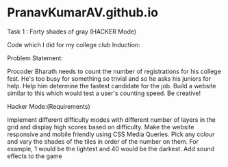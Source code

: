 # PranavKumarAV.github.io
 
Task 1 : Forty shades of gray (HACKER Mode)

Code which I did for my college club Induction: 

Problem Statement:

Procoder Bharath needs to count the number of registrations for his college fest. He's too busy for something so trivial and so he asks his juniors for help. Help him determine the fastest candidate for the job. Build a website similar to this which would test a user's counting speed. Be creative!

Hacker Mode:(Requirements)

Implement different difficulty modes with different number of layers in the grid and display high scores based on difficulty.
Make the website responsive and mobile friendly using CSS Media Queries.
Pick any colour and vary the shades of the tiles in order of the number on them. For example, 1 would be the lightest and 40 would be the darkest.
Add sound effects to the game
